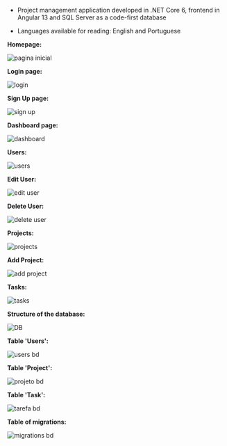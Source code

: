 - Project management application developed in .NET Core 6, frontend in Angular 13 and SQL Server as a code-first database

- Languages available for reading: English and Portuguese

   
**Homepage:**

  
![pagina inicial](https://github.com/user-attachments/assets/b9e838f4-8256-4603-a377-14066313add9)

  
**Login page:**

  
![login](https://github.com/user-attachments/assets/13230698-0669-4857-b527-66f6a69e0d1f)

  
**Sign Up page:**

  
![sign up](https://github.com/user-attachments/assets/7f665551-f389-42ad-876f-f58abd8afe2c)

  
**Dashboard page:**

  
![dashboard](https://github.com/user-attachments/assets/6b9cf0d4-7559-46c3-a0fc-02b6b8e09b9c)

  
**Users:**

  
![users](https://github.com/user-attachments/assets/0e90ebfd-6f39-44e8-b77d-66f428d9bb78)

  
**Edit User:**

  
![edit user](https://github.com/user-attachments/assets/40356cd3-73c0-46f3-852d-fc61a1a71b95)

  
**Delete User:**

  
![delete user](https://github.com/user-attachments/assets/b5ccf7c0-df5a-47e6-93f9-a4c2206086b2)

  
**Projects:**

  
![projects](https://github.com/user-attachments/assets/c1f2405a-bc0e-4f3a-9fc1-3bef55d6dc76)

  
**Add Project:**

  
![add project](https://github.com/user-attachments/assets/b384dcbd-c7ea-4b3c-9f10-99353c7dbfea)

  
**Tasks:**

  
![tasks](https://github.com/user-attachments/assets/3c90af04-c034-4a6b-bf88-1e650bd17d37)

  
**Structure of the database:**

  
![DB](https://github.com/user-attachments/assets/dea34615-d6c2-4535-959a-f78376b7e997)

  
**Table 'Users':**

  
![users bd](https://github.com/user-attachments/assets/cb6df5cc-453d-4ef0-8d92-d21c40361f29)

  
**Table 'Project':**

  
![projeto bd](https://github.com/user-attachments/assets/a148296f-dddc-43a2-9347-906731e56fa0)

  
**Table 'Task':**

  
![tarefa bd](https://github.com/user-attachments/assets/66b5a2ba-fb7c-42b7-9141-a0322766d98b)

  
**Table of migrations:**

  
![migrations bd](https://github.com/user-attachments/assets/99905eda-a693-4967-80c5-cb07b72adf0c)
